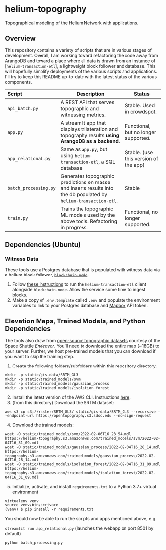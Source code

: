 # helium-topography
Topographical modeling of the Helium Network with applications.

## Overview

This repository contains a variety of scripts that are in various stages of development. Overall, I am working toward refactoring the code away from ArangoDB and toward a place where all data is drawn from an instance of [`helium-transaction-etl`], a lightweight block follower and database. This will hopefully simplify deployments of the various scripts and applications. I'll try to keep this README up-to-date with the latest status of the various components.

| Script                | Description | Status                                             |
|:----------------------| ----------- |----------------------------------------------------|
| `api_batch.py`        | A REST API that serves topographic and witnessing metrics. | Stable. Used in [crowdspot](https://crowdspot.io). |
| `app.py`              | A streamlit app that displays trilateration and topography results **using ArangoDB as a backend**. | Functional, but no longer supported.               |
| `app_relational.py`   | Same as `app.py`, but using `helium-transaction-etl`, a SQL database. | Stable. (use this version of the app)              |
| `batch_processing.py` | Generates topographic predictions en masse and inserts results into the db populated by `helium-transaction-etl`. | Stable                                             |
| `train.py` | Trains the topographic ML models used by the above tools. Refactoring in progress. | Functional, no longer supported.                   |

## Dependencies (Ubuntu)

### Witness Data
These tools use a Postgres database that is populated with witness data via a helium block follower, [`blockchain-node`](https://github.com/helium/blockchain-node). 

1. Follow [these instructions](https://github.com/evandiewald/helium-transaction-etl) to run the `helium-transaction-etl` client alongside `blockchain-node`. Allow the service some time to ingest blocks.
2. Make a copy of `.env.template` called `.env` and populate the environment variables to link to your Postgres database and [Mapbox](https://www.mapbox.com/) API token.

## Elevation Maps, Trained Models, and Python Dependencies

The tools also draw from [open-source topographic datasets](https://portal.opentopography.org/raster?opentopoID=OTSRTM.042013.4326.1) courtesy of the Space Shuttle *Endeavor*. You'll need to download the entire map (~18GB) to your server. Further, we host pre-trained models that you can download if you want to skip the training step.

1. Create the following folders/subfolders within this repository directory.

```
mkdir -p static/gis-data/SRTM_GL3
mkdir -p static/trained_models/svm
mkdir -p static/trained_models/gaussian_process
mkdir -p static/trained_models/isolation_forest
```

2. Install the latest version of the AWS CLI. Instructions [here](https://docs.aws.amazon.com/cli/latest/userguide/getting-started-install.html).
3. (from this directory) Download the SRTM dataset:

`aws s3 cp s3://raster/SRTM_GL3/ static/gis-data/SRTM_GL3 --recursive --endpoint-url https://opentopography.s3.sdsc.edu --no-sign-request`

4. Download the trained models:

```
wget -O static/trained_models/svm/2022-02-06T16_23_54.mdl https://helium-topography.s3.amazonaws.com/trained_models/svm/2022-02-04T16_31_09.mdl
wget -O static/trained_models/gaussian_process/2022-02-04T16_28_14.mdl https://helium-topography.s3.amazonaws.com/trained_models/gaussian_process/2022-02-04T16_28_14.mdl
wget -O static/trained_models/isolation_forest/2022-02-04T16_31_09.mdl https://helium-topography.s3.amazonaws.com/trained_models/isolation_forest/2022-02-04T16_31_09.mdl
```

5. Initialize, activate, and install `requirements.txt` to a Python 3.7+ virtual environment

```shell
virtualenv venv
source venv/bin/activate
(venv) $ pip install -r requirements.txt
```

You should now be able to run the scripts and apps mentioned above, e.g. 

`streamlit run app_relational.py` (launches the webapp on port 8501 by default)

`python batch_processing.py`